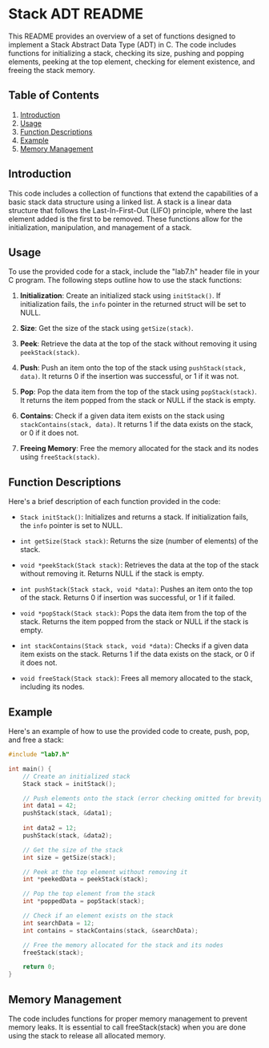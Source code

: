 # Stack ADT README

This README provides an overview of a set of functions designed to implement a Stack Abstract Data Type (ADT) in C. The code includes functions for initializing a stack, checking its size, pushing and popping elements, peeking at the top element, checking for element existence, and freeing the stack memory.

## Table of Contents

1. [Introduction](#introduction)
2. [Usage](#usage)
3. [Function Descriptions](#function-descriptions)
4. [Example](#example)
5. [Memory Management](#memory-management)

## Introduction

This code includes a collection of functions that extend the capabilities of a basic stack data structure using a linked list. A stack is a linear data structure that follows the Last-In-First-Out (LIFO) principle, where the last element added is the first to be removed. These functions allow for the initialization, manipulation, and management of a stack.

## Usage

To use the provided code for a stack, include the "lab7.h" header file in your C program. The following steps outline how to use the stack functions:

1. **Initialization**: Create an initialized stack using `initStack()`. If initialization fails, the `info` pointer in the returned struct will be set to NULL.

2. **Size**: Get the size of the stack using `getSize(stack)`.

3. **Peek**: Retrieve the data at the top of the stack without removing it using `peekStack(stack)`.

4. **Push**: Push an item onto the top of the stack using `pushStack(stack, data)`. It returns 0 if the insertion was successful, or 1 if it was not.

5. **Pop**: Pop the data item from the top of the stack using `popStack(stack)`. It returns the item popped from the stack or NULL if the stack is empty.

6. **Contains**: Check if a given data item exists on the stack using `stackContains(stack, data)`. It returns 1 if the data exists on the stack, or 0 if it does not.

7. **Freeing Memory**: Free the memory allocated for the stack and its nodes using `freeStack(stack)`.

## Function Descriptions

Here's a brief description of each function provided in the code:

- `Stack initStack()`: Initializes and returns a stack. If initialization fails, the `info` pointer is set to NULL.

- `int getSize(Stack stack)`: Returns the size (number of elements) of the stack.

- `void *peekStack(Stack stack)`: Retrieves the data at the top of the stack without removing it. Returns NULL if the stack is empty.

- `int pushStack(Stack stack, void *data)`: Pushes an item onto the top of the stack. Returns 0 if insertion was successful, or 1 if it failed.

- `void *popStack(Stack stack)`: Pops the data item from the top of the stack. Returns the item popped from the stack or NULL if the stack is empty.

- `int stackContains(Stack stack, void *data)`: Checks if a given data item exists on the stack. Returns 1 if the data exists on the stack, or 0 if it does not.

- `void freeStack(Stack stack)`: Frees all memory allocated to the stack, including its nodes.

## Example

Here's an example of how to use the provided code to create, push, pop, and free a stack:

```c
#include "lab7.h"

int main() {
    // Create an initialized stack
    Stack stack = initStack();

    // Push elements onto the stack (error checking omitted for brevity)
    int data1 = 42;
    pushStack(stack, &data1);
    
    int data2 = 12;
    pushStack(stack, &data2);

    // Get the size of the stack
    int size = getSize(stack);

    // Peek at the top element without removing it
    int *peekedData = peekStack(stack);

    // Pop the top element from the stack
    int *poppedData = popStack(stack);

    // Check if an element exists on the stack
    int searchData = 12;
    int contains = stackContains(stack, &searchData);

    // Free the memory allocated for the stack and its nodes
    freeStack(stack);

    return 0;
}
```

## Memory Management

The code includes functions for proper memory management to prevent memory leaks. It is essential to call freeStack(stack) when you are done using the stack to release all allocated memory.